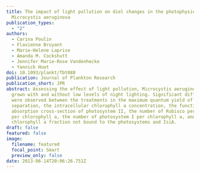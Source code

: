 ```yaml
---
title: The impact of light pollution on diel changes in the photophysiology of
  Microcystis aeruginosa
publication_types:
  - "2"
authors:
  - Carina Poulin
  - Flavienne Bruyant
  - Marie-Helene Laprise
  - Amanda M. Cockshutt
  - Jennifer Marie-Rose Vandenhecke
  - Yannick Huot
doi: 10.1093/plankt/fbt088
publication: Journal of Plankton Research
publication_short: JPR
abstract: Assessing the effect of light pollution, Microcystis aeruginosa was
  grown with and without low levels of night lighting. Significant differences
  were observed between the treatments in the maximum quantum yield of charge
  separation, the intracellular chlorophyll a concentration, the functional
  absorption cross-section of photosystem II, the number of Rubisco per cell and
  per chlorophyll a, the number of photosystem I per chlorophyll a, and the
  chlorophyll a fraction not bound to the photosystems and IsiA.
draft: false
featured: false
image:
  filename: featured
  focal_point: Smart
  preview_only: false
date: 2013-06-14T20:06:26.751Z
---
```

